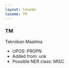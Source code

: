 ```yaml
---
layout: lexeme
lexeme: TM
---
```


###  TM

Tekniikan Maailma
* UPOS:  PROPN
* Added from:  unk
* Possible NER class:  MISC

